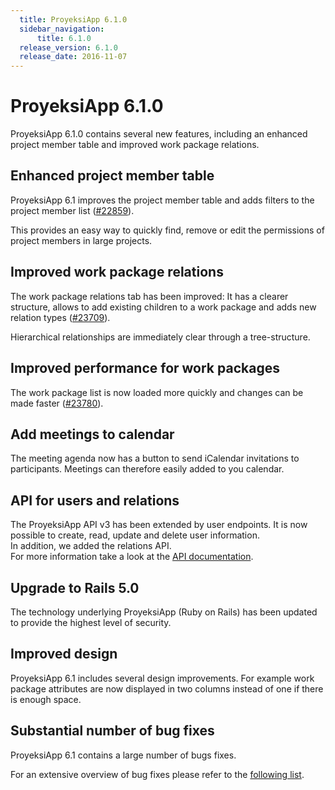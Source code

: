 ```yaml
---
  title: ProyeksiApp 6.1.0
  sidebar_navigation:
      title: 6.1.0
  release_version: 6.1.0
  release_date: 2016-11-07
---
```



# ProyeksiApp 6.1.0

ProyeksiApp 6.1.0 contains several new features, including an enhanced
project member table and improved work package relations.  

## Enhanced project member table

ProyeksiApp 6.1 improves the project member table and adds filters to
the project member
list ([\#22859](https://community.proyeksiapp.com/work_packages/22859/activity)).

This provides an easy way to quickly find, remove or edit the
permissions of project members in large projects.



## Improved work package relations

The work package relations tab has been improved: It has a clearer
structure, allows to add existing children to a work package and adds
new relation types
([\#23709](https://community.proyeksiapp.com/work_packages/23709/activity)).

Hierarchical relationships are immediately clear through a
tree-structure.



## Improved performance for work packages

The work package list is now loaded more quickly and changes can be made
faster
([\#23780](https://community.proyeksiapp.com/work_packages/23780/activity)).

## Add meetings to calendar

The meeting agenda now has a button to send iCalendar invitations to
participants.
<span class="explanatory-dictionary-highlight" data-definition="explanatory-dictionary-definition-62">Meetings</span>
can therefore easily added to you calendar.

## API for users and relations

The ProyeksiApp API v3 has been extended by user endpoints. It is now
possible to create, read, update and delete user information.  
In addition, we added the relations API.  
For more information take a look at the [API
documentation](../../api/).

## Upgrade to Rails 5.0

The technology underlying ProyeksiApp (Ruby on Rails) has been updated
to provide the highest level of security.

## Improved design

ProyeksiApp 6.1 includes several design improvements. For example work
package attributes are now displayed in two columns instead of one if
there is enough space.

## Substantial number of bug fixes

ProyeksiApp 6.1 contains a large number of bugs fixes.

For an extensive overview of bug fixes please refer to the [following
list](https://community.proyeksiapp.com/projects/proyeksiapp/work_packages?query_props=%7B%22c%22:%5B%22id%22,%22subject%22,%22type%22,%22status%22,%22assignee%22%5D,%22p%22:%22proyeksiapp%22,%22t%22:%22parent:desc%22,%22f%22:%5B%7B%22n%22:%22version%22,%22o%22:%22%253D%22,%22t%22:%22list_optional%22,%22v%22:%22667%22%7D,%7B%22n%22:%22type%22,%22o%22:%22%253D%22,%22t%22:%22list_model%22,%22v%22:%5B%221%22%5D%7D,%7B%22n%22:%22subprojectId%22,%22o%22:%22*%22,%22t%22:%22list_subprojects%22%7D%5D,%22pa%22:1,%22pp%22:20%7D).


